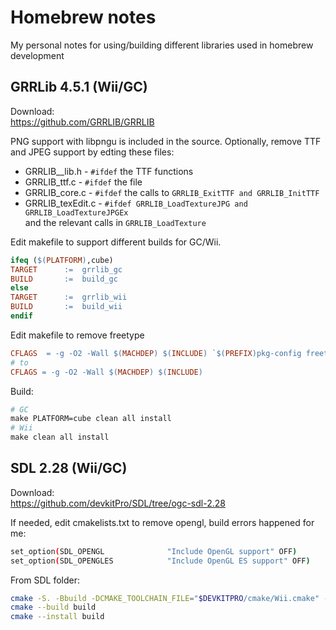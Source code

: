 # Homebrew notes

My personal notes for using/building different libraries used in homebrew development 

## GRRLib 4.5.1 (Wii/GC)

Download:\
https://github.com/GRRLIB/GRRLIB

PNG support with libpngu is included in the source.
Optionally, remove TTF and JPEG support by edting these files:
- GRRLIB__lib.h - `#ifdef` the TTF functions
- GRRLIB_ttf.c - `#ifdef` the file
- GRRLIB_core.c - `#ifdef` the calls to `GRRLIB_ExitTTF and GRRLIB_InitTTF`
- GRRLIB_texEdit.c - `#ifdef GRRLIB_LoadTextureJPG and GRRLIB_LoadTextureJPGEx`\
and the relevant calls in `GRRLIB_LoadTexture`

Edit makefile to support different builds for GC/Wii.

```Makefile
ifeq ($(PLATFORM),cube)
TARGET		:=	grrlib_gc
BUILD		:=	build_gc
else
TARGET		:=	grrlib_wii
BUILD		:=	build_wii
endif
```

Edit makefile to remove freetype
```Makefile
CFLAGS	= -g -O2 -Wall $(MACHDEP) $(INCLUDE) `$(PREFIX)pkg-config freetype2 --cflags`
# to
CFLAGS = -g -O2 -Wall $(MACHDEP) $(INCLUDE)
```

Build:
```Makefile
# GC
make PLATFORM=cube clean all install
# Wii
make clean all install
```

## SDL 2.28 (Wii/GC)

Download:\
https://github.com/devkitPro/SDL/tree/ogc-sdl-2.28

If needed, edit cmakelists.txt to remove opengl, build errors happened for me:
```bash
set_option(SDL_OPENGL              "Include OpenGL support" OFF)
set_option(SDL_OPENGLES            "Include OpenGL ES support" OFF)
```

From SDL folder:
```bash
cmake -S. -Bbuild -DCMAKE_TOOLCHAIN_FILE="$DEVKITPRO/cmake/Wii.cmake" -DCMAKE_BUILD_TYPE=Release
cmake --build build
cmake --install build
```
